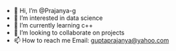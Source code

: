 - 👋 Hi, I’m @Prajanya-g
- 👀 I’m interested in data science
- 🌱 I’m currently learning c++
- 💞️ I’m looking to collaborate on projects
- 📫 How to reach me Email: guptaprajanya@yahoo.com 

<!---
Prajanya-g/Prajanya-g is a ✨ special ✨ repository because its `README.md` (this file) appears on your GitHub profile.
You can click the Preview link to take a look at your changes.
--->
